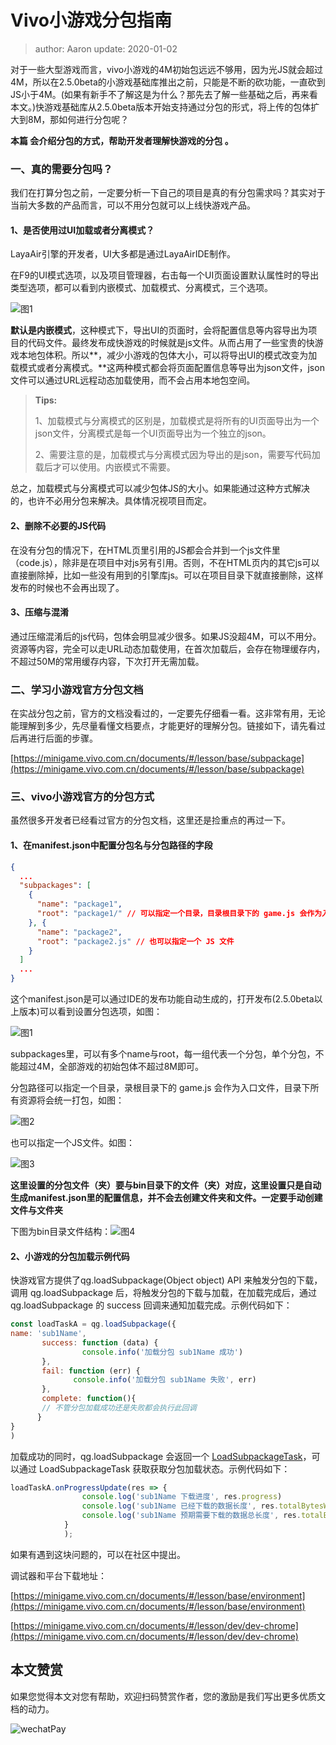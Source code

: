 # Vivo小游戏分包指南

> author: Aaron    update: 2020-01-02

对于一些大型游戏而言，vivo小游戏的4M初始包远远不够用，因为光JS就会超过4M，所以在2.5.0beta的小游戏基础库推出之前，只能是不断的砍功能，一直砍到JS小于4M。(如果有新手不了解这是为什么？那先去了解一些基础之后，再来看本文。)快游戏基础库从2.5.0beta版本开始支持通过分包的形式，将上传的包体扩大到8M，那如何进行分包呢？

**本篇 会介绍分包的方式，帮助开发者理解快游戏的分包 。**

### 一、真的需要分包吗？

我们在打算分包之前，一定要分析一下自己的项目是真的有分包需求吗？其实对于当前大多数的产品而言，可以不用分包就可以上线快游戏产品。

#### 1、是否使用过UI加载或者分离模式？

LayaAir引擎的开发者，UI大多都是通过LayaAirIDE制作。

在F9的UI模式选项，以及项目管理器，右击每一个UI页面设置默认属性时的导出类型选项，都可以看到内嵌模式、加载模式、分离模式，三个选项。

![图1](img/1.png) 

**默认是内嵌模式**，这种模式下，导出UI的页面时，会将配置信息等内容导出为项目的代码文件。最终发布成快游戏的时候就是js文件。从而占用了一些宝贵的快游戏本地包体积。所以**，减少小游戏的包体大小，可以将导出UI的模式改变为加载模式或者分离模式。**这两种模式都会将页面配置信息等导出为json文件，json文件可以通过URL远程动态加载使用，而不会占用本地包空间。

> **Tips:**
>
> 1、加载模式与分离模式的区别是，加载模式是将所有的UI页面导出为一个json文件，分离模式是每一个UI页面导出为一个独立的json。
>
> 2、需要注意的是，加载模式与分离模式因为导出的是json，需要写代码加载后才可以使用。内嵌模式不需要。

总之，加载模式与分离模式可以减少包体JS的大小。如果能通过这种方式解决的，也许不必用分包来解决。具体情况视项目而定。

#### **2、删除不必要的JS代码**

在没有分包的情况下，在HTML页里引用的JS都会合并到一个js文件里（code.js），除非是在项目中对js另有引用。否则，不在HTML页内的其它js可以直接删除掉，比如一些没有用到的引擎库js。可以在项目目录下就直接删除，这样发布的时候也不会再出现了。

#### 3、压缩与混淆

通过压缩混淆后的js代码，包体会明显减少很多。如果JS没超4M，可以不用分。资源等内容，完全可以走URL动态加载使用，在首次加载后，会存在物理缓存内，不超过50M的常用缓存内容，下次打开无需加载。



### 二、学习小游戏官方分包文档

在实战分包之前，官方的文档没看过的，一定要先仔细看一看。这非常有用，无论能理解到多少，先尽量看懂文档要点，才能更好的理解分包。链接如下，请先看过后再进行后面的步骤。

[https://minigame.vivo.com.cn/documents/#/lesson/base/subpackage](https://minigame.vivo.com.cn/documents/#/lesson/base/subpackage)

### 三、vivo小游戏官方的分包方式

虽然很多开发者已经看过官方的分包文档，这里还是捡重点的再过一下。

#### 1、在manifest.json中配置分包名与分包路径的字段

```json
{
  ...
  "subpackages": [
    {
      "name": "package1",
      "root": "package1/" // 可以指定一个目录，目录根目录下的 game.js 会作为入口文件
    }, {
      "name": "package2",
      "root": "package2.js" // 也可以指定一个 JS 文件
    }
  ]
  ...
}
```

这个manifest.json是可以通过IDE的发布功能自动生成的，打开发布(2.5.0beta以上版本)可以看到设置分包选项，如图：

![图1](img/1.png)



subpackages里，可以有多个name与root，每一组代表一个分包，单个分包，不能超过4M，全部游戏的初始包体不超过8M即可。

分包路径可以指定一个目录，录根目录下的 game.js 会作为入口文件，目录下所有资源将会统一打包，如图：

![图2](img/2.png)

也可以指定一个JS文件。如图：

![图3](img/3.png)



**这里设置的分包文件（夹）要与bin目录下的文件（夹）对应，这里设置只是自动生成manifest.json里的配置信息，并不会去创建文件夹和文件。一定要手动创建文件与文件夹**

下图为bin目录文件结构：![图4](img/4.png)



 

#### 2、小游戏的分包加载示例代码

快游戏官方提供了qg.loadSubpackage(Object object) API 来触发分包的下载，调用 qg.loadSubpackage 后，将触发分包的下载与加载，在加载完成后，通过 qg.loadSubpackage 的 success 回调来通知加载完成。示例代码如下：

```javascript
const loadTaskA = qg.loadSubpackage({
name: 'sub1Name',
       success: function (data) {
                console.info('加载分包 sub1Name 成功')
       },
       fail: function (err) {
              console.info('加载分包 sub1Name 失败', err)
       },
       complete: function(){
       // 不管分包加载成功还是失败都会执行此回调
      }
}
)
```

加载成功的同时，qg.loadSubpackage 会返回一个 [LoadSubpackageTask](https://developers.weixin.qq.com/minigame/dev/document/subpackages/LoadSubpackageTask.html)，可以通过 LoadSubpackageTask 获取获取分包加载状态。示例代码如下：

```javascript
loadTaskA.onProgressUpdate(res => {
				console.log('sub1Name 下载进度', res.progress)
				console.log('sub1Name 已经下载的数据长度', res.totalBytesWritten)
				console.log('sub1Name 预期需要下载的数据总长度', res.totalBytesExpectedToWrite)
			}
			);
```

如果有遇到这块问题的，可以在社区中提出。



调试器和平台下载地址：

[https://minigame.vivo.com.cn/documents/#/lesson/base/environment](https://minigame.vivo.com.cn/documents/#/lesson/base/environment)

[https://minigame.vivo.com.cn/documents/#/lesson/dev/dev-chrome](https://minigame.vivo.com.cn/documents/#/lesson/dev/dev-chrome)



## 本文赞赏

如果您觉得本文对您有帮助，欢迎扫码赞赏作者，您的激励是我们写出更多优质文档的动力。

![wechatPay](../../../wechatPay.jpg)